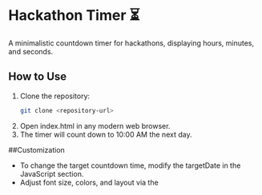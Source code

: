 # Hackathon Timer ⏳

A minimalistic countdown timer for hackathons, displaying hours, minutes, and seconds.

## How to Use 
1. Clone the repository:
   ```sh
   git clone <repository-url>
2. Open index.html in any modern web browser.
3. The timer will count down to 10:00 AM the next day.

##Customization 
* To change the target countdown time, modify the targetDate in the JavaScript section.
* Adjust font size, colors, and layout via the <style> section.

##Demo 📸

![Image](https://github.com/user-attachments/assets/f3b9e151-44d1-4568-87d5-f95e838c00cd)
  
